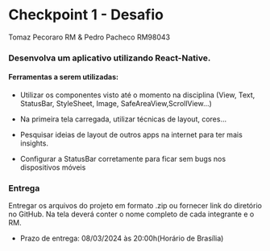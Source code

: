 # Checkpoint 1 - Desafio
Tomaz Pecoraro RM & Pedro Pacheco RM98043

### Desenvolva um aplicativo utilizando React-Native.

#### Ferramentas a serem utilizadas: 

- Utilizar os componentes visto até o momento na disciplina (View, Text,
StatusBar, StyleSheet, Image, SafeAreaView,ScrollView...)

- Na primeira tela carregada, utilizar técnicas de layout, cores...

- Pesquisar ideias de layout de outros apps na internet para ter mais insights.

- Configurar a StatusBar corretamente para ficar sem bugs nos dispositivos
móveis

### Entrega

Entregar os arquivos do projeto em formato .zip ou fornecer link do diretório no GitHub.
Na tela deverá conter o nome completo de cada integrante e o RM.

- Prazo de entrega: 08/03/2024 às 20:00h(Horário de Brasília)
